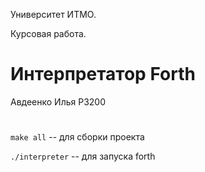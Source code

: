 
Университет ИТМО. 

Курсовая работа.
# Интерпретатор Forth
Авдеенко Илья Р3200


#

`make all` -- для сборки проекта

`./interpreter` -- для запуска forth
